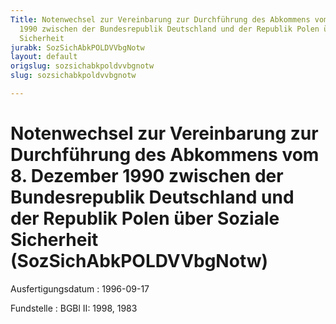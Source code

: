 ```yaml
---
Title: Notenwechsel zur Vereinbarung zur Durchführung des Abkommens vom 8. Dezember
  1990 zwischen der Bundesrepublik Deutschland und der Republik Polen über Soziale
  Sicherheit
jurabk: SozSichAbkPOLDVVbgNotw
layout: default
origslug: sozsichabkpoldvvbgnotw
slug: sozsichabkpoldvvbgnotw

---
```


# Notenwechsel zur Vereinbarung zur Durchführung des Abkommens vom 8. Dezember 1990 zwischen der Bundesrepublik Deutschland und der Republik Polen über Soziale Sicherheit (SozSichAbkPOLDVVbgNotw)

Ausfertigungsdatum
:   1996-09-17

Fundstelle
:   BGBl II: 1998, 1983

